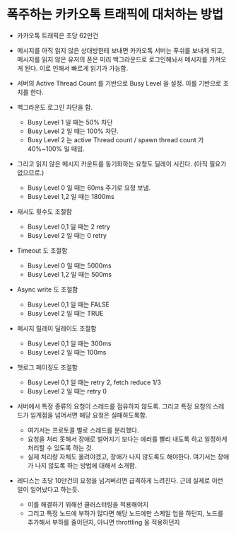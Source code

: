 # 폭주하는 카카오톡 트래픽에 대처하는 방법 

- 카카오톡 트래픽은 초당 62만건

- 메시지를 아직 읽지 않은 상대방한테 보내면 카카오톡 서버는 푸쉬를 보내게 되고, 메시지를 읽지 않은 유저의 폰은 미리 백그라운드로 로그인해놔서 메시지를 가져오게 된다. 이로 인해서 빠르게 읽기가 가능함.

- 서버의 Active Thread Count 를 기반으로 Busy Level 을 설정. 이를 기반으로 조치를 한다.
- 백그라운도 로그인 차단을 함.
  - Busy Level 1 일 때는 50% 차단
  - Busy Level 2 일 때는 100% 차단.
  - Busy Level 2 는 active Thread count / spawn thread count 가 40%~100% 일 때임.
- 그리고 읽지 않은 메시지 카운트를 동기화하는 요청도 딜레이 시킨다. (아직 필요가 없으므로.)
  - Busy Level 0 일 때는 60ms 주기로 요청 보냄.
  - Busy Level 1,2 일 때는 1800ms
- 재시도 횟수도 조절함
  - Busy Level 0,1 일 때는 2 retry
  - Busy Level 2 일 때는 0 retry
- Timeout 도 조절함
  - Busy Level 0 일 때는 5000ms
  - Busy Level 1,2 일 때는 500ms
- Async write 도 조절함
  - Busy Level 0,1 일 때는 FALSE
  - Busy Level 2 일 때는 TRUE
- 메시지 릴레이 딜레이도 조절함
  - Busy Level 0,1 일 때는 300ms
  - Busy Level 2 일 때는 100ms
- 챗로그 페이징도 조절함
  - Busy Level 0,1 일 때는 retry 2, fetch reduce 1/3
  - Busy Level 2 일 때는 retry 0


- 서버에서 특정 종류의 요청이 스레드를 점유하지 않도록. 그리고 특정 요청의 스레드가 임계점을 넘어서면 해당 요청은 실패하도록함.
  - 여기서는 프로토콜 별로 스레드를 분리했다.
  - 요청을 처리 못해서 장애로 벌어지기 보다는 에러를 빨리 내도록 하고 일정하게 처리할 수 있도록 하는 것.
  - 실제 처리량 자체도 올려야겠고, 장애가 나지 않도록도 해야한다. 여기서는 장애가 나지 않도록 하는 방법에 대해서 소개함. 

- 레디스는 초당 10만건의 요청을 넘겨버리면 급격하게 느려진다. 근데 실제로 이런 일이 일어났다고 하는듯.
  - 이를 해결하기 위해선 클러스터링을 적용해야지 
  - 그리고 특정 노드에 부하가 많다면 해당 노드에만 스케일 업을 하던지, 노드를 추가해서 부하를 줄이던지, 아니면 throttling 을 적용하던지 